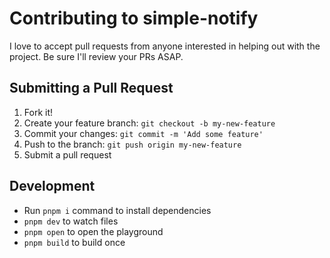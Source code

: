 # Contributing to simple-notify

I love to accept pull requests from anyone interested in helping out with the project. Be sure I'll review your PRs ASAP.

## Submitting a Pull Request

1.  Fork it!
2.  Create your feature branch: `git checkout -b my-new-feature`
3.  Commit your changes: `git commit -m 'Add some feature'`
4.  Push to the branch: `git push origin my-new-feature`
5.  Submit a pull request

## Development

- Run `pnpm i` command to install dependencies
- `pnpm dev` to watch files
- `pnpm open` to open the playground
- `pnpm build` to build once
